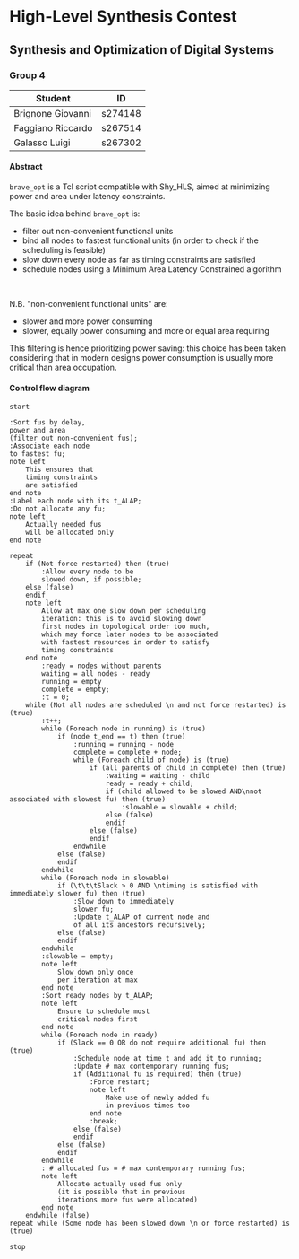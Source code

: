 # High-Level Synthesis Contest
## Synthesis and Optimization of Digital Systems
### Group 4
| Student | ID |
|-|-|
| Brignone Giovanni | s274148 |
| Faggiano Riccardo | s267514 |
| Galasso Luigi | s267302 |
#### Abstract
`brave_opt` is a Tcl script compatible with Shy_HLS, aimed at minimizing power
and area under latency constraints.

The basic idea behind `brave_opt` is:
* filter out non-convenient functional units
* bind all nodes to fastest functional units (in order to check if the
scheduling is feasible)
* slow down every node as far as timing constraints are satisfied
* schedule nodes using a Minimum Area Latency Constrained algorithm

&nbsp;

N.B. "non-convenient functional units" are:
* slower and more power consuming
* slower, equally power consuming and more or equal area requiring

This filtering is hence prioritizing power saving: this choice has been taken
considering that in modern designs power consumption is usually more critical
than area occupation.

#### Control flow diagram
```plantuml
start

:Sort fus by delay,
power and area
(filter out non-convenient fus);
:Associate each node
to fastest fu;
note left
	This ensures that
	timing constraints
	are satisfied
end note
:Label each node with its t_ALAP;
:Do not allocate any fu;
note left
	Actually needed fus
	will be allocated only
end note
	
repeat
	if (Not force restarted) then (true)
		:Allow every node to be
		slowed down, if possible;
	else (false)
	endif
	note left
		Allow at max one slow down per scheduling
		iteration: this is to avoid slowing down
		first nodes in topological order too much,
		which may force later nodes to be associated
		with fastest resources in order to satisfy
		timing constraints
	end note
		:ready = nodes without parents
		waiting = all nodes - ready
		running = empty
		complete = empty;
		:t = 0;
	while (Not all nodes are scheduled \n and not force restarted) is (true)
		:t++;
		while (Foreach node in running) is (true)
			if (node t_end == t) then (true)
				:running = running - node
				complete = complete + node;
				while (Foreach child of node) is (true)
					if (all parents of child in complete) then (true)
						:waiting = waiting - child
						ready = ready + child;
						if (child allowed to be slowed AND\nnot associated with slowest fu) then (true)
							:slowable = slowable + child;
						else (false)
						endif
					else (false)
					endif
				endwhile
			else (false)
			endif
		endwhile
		while (Foreach node in slowable)
			if (\t\t\tSlack > 0 AND \ntiming is satisfied with immediately slower fu) then (true)
				:Slow down to immediately
				slower fu;
				:Update t_ALAP of current node and
				of all its ancestors recursively;
			else (false)
			endif
		endwhile
		:slowable = empty;
		note left
			Slow down only once
			per iteration at max
		end note
		:Sort ready nodes by t_ALAP;
		note left
			Ensure to schedule most
			critical nodes first
		end note
		while (Foreach node in ready)
			if (Slack == 0 OR do not require additional fu) then (true)
				:Schedule node at time t and add it to running;
				:Update # max contemporary running fus;
				if (Additional fu is required) then (true)
					:Force restart;
					note left
						Make use of newly added fu
						in previuos times too
					end note
					:break;
				else (false)
				endif
			else (false)
			endif
		endwhile
		: # allocated fus = # max contemporary running fus;
		note left
			Allocate actually used fus only
			(it is possible that in previous
			iterations more fus were allocated)
		end note
	endwhile (false)
repeat while (Some node has been slowed down \n or force restarted) is (true)

stop
```

